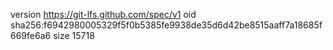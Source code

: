 version https://git-lfs.github.com/spec/v1
oid sha256:f6942980005329f5f0b5385fe9938de35d6d42be8515aaff7a18685f669fe6a6
size 15718
